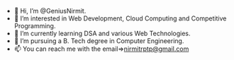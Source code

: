 - 👋 Hi, I’m @GeniusNirmit.
- 👀 I’m interested in Web Development, Cloud Computing and Competitive Programming.
- 🌱 I’m currently learning DSA and various Web Technologies.
- 💞️ I’m pursuing a B. Tech degree in Computer Engineering.
- 📫 You can reach me with the email=>nirmitrptp@gmail.com

<!---
GeniusNirmit/Nirmit Pandya is a ✨ special ✨ repository because its `README.md` (this file) appears on your GitHub profile.
You can click the Preview link to take a look at your changes.
--->
